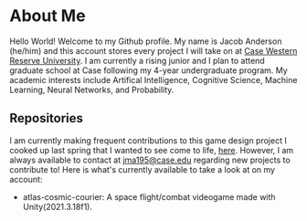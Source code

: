 # About Me

Hello World! Welcome to my Github profile. My name is Jacob Anderson (he/him) and this account stores every project I will take on at [Case Western Reserve University](https://case.edu/). I am currently a rising junior and I plan to attend graduate school at Case following my 4-year undergraduate program. My academic interests include Artifical Intelligence, Cognitive Science, Machine Learning, Neural Networks, and Probability.

<!--
**jmanderson0119/jmanderson0119** is a ✨ _special_ ✨ repository because its `README.md` (this file) appears on your GitHub profile.

Here are some ideas to get you started:

- 🔭 I’m currently working on ...
- 🌱 I’m currently learning ...
- 👯 I’m looking to collaborate on ...
- 🤔 I’m looking for help with ...
- 💬 Ask me about ...
- 📫 How to reach me: ...
- 😄 Pronouns: ...
- ⚡ Fun fact: ...
-->

## Repositories

I am currently making frequent contributions to this game design project I cooked up last spring that I wanted to see come to life, [here](https://github.com/jmanderson0119/atlas-cosmic-courier). However, I am always available to contact at [jma195@case.edu](mailto:jma195@case.edu) regarding new projects to contribute to! Here is what's currently available to take a look at on my account:

- atlas-cosmic-courier: A space flight/combat videogame made with Unity(2021.3.18f1).
